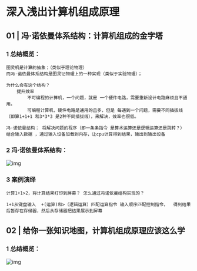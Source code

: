 # 深入浅出计算机组成原理



## 01 | 冯·诺依曼体系结构：计算机组成的金字塔



### 1 总结概览：

```
图灵机是计算的抽象；（类似于理论物理）
而冯·诺依曼体系结构是图灵记物理上的一种实现（类似于实验物理）；

为什么会有这个结构？
	提升效率
		不可编程的计算机，一个问题，就是 一个硬件电路，需要重新设计电路麻烦且不通用。
		可编程计算机，硬件电路是通用的且多，但是 每遇到一个问题，需要不同插拔线（即算1+1+1 和3*3*3 是2种不同插拔线），来解决，效率也很低。
		
冯·诺依曼结构： 将解决问题的程序（即一条条指令 是算术运算还是逻辑运算还是跳转？） 结合输入数据 ，通过输入设备加载到内存，让cpu计算得到结果，输出到输出设备

```

### 2 冯·诺依曼体系结构：

![img](https://static001.geekbang.org/resource/image/fa/2b/fa8e0e3c96a70cc07b4f0490bfe66f2b.jpeg?wh=2372*1505)



### 3 案例演绎

```
计算1+1>2，将计算结果打印到屏幕？ 怎么通过冯诺依曼结构实现的？

1+1从键盘输入  +(运算)和>（逻辑运算）匹配运算指令 输入顺序匹配控制指令，  得到结果后暂存在存储器，然后从存储器把结果展示到屏幕

```



## 02 | 给你一张知识地图，计算机组成原理应该这么学



### 1 总结概览：

![img](https://static001.geekbang.org/resource/image/12/ff/12bc980053ea355a201e2b529048e2ff.jpg?wh=3832*2540)